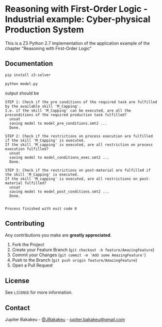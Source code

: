 Reasoning with First-Order Logic - Industrial example: Cyber-physical Production System
===================

This is a Z3 Python 2.7 implementation of the application example of the chapter "Reasoning with First-Order Logic"


Documentation
-------------

```bash
pip install z3-solver
```
```bash
python model.py
```
output should be

```console
STEP 1: Check if the pre conditions of the required task are fulfilled by the available skill 'M_Capping'.
I.e. if the skill 'M_Capping' can be executed, are all the preconditions of the required production task fulfilled?
  unsat
  saving model to model_pre_conditions.smt2 ...
  Done.

STEP 2: Check if the restrictions on process execution are fulfilled if the skill 'M_Capping' is executed.
If the skill 'M_capping' is executed, are all restriction on process execution fulfilled?
  unsat
  saving model to model_conditions_exec.smt2 ...
  Done.

STEP 3: Check if the restrictions on post-material are fulfilled if the skill 'M_Capping' is executed.
If the skill 'M_capping' is executed, are all restrictions on post-material fulfilled?
  unsat
  saving model to model_post_conditions.smt2 ...
  Done.


Process finished with exit code 0
```

<!-- CONTRIBUTING -->
## Contributing

Any contributions you make are **greatly appreciated**.

1. Fork the Project
2. Create your Feature Branch (`git checkout -b feature/AmazingFeature`)
3. Commit your Changes (`git commit -m 'Add some AmazingFeature'`)
4. Push to the Branch (`git push origin feature/AmazingFeature`)
5. Open a Pull Request

<!-- LICENSE -->
## License

See `LICENSE` for more information.

<!-- CONTACT -->
## Contact

Jupiter Bakakeu - [@JBakakeu](https://twitter.com/JBakakeu) - jupiter.bakakeu@gmail.com
